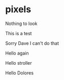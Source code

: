 # pixels

Nothing to look

This is a test

Sorry Dave I can't do that

Hello again

Hello stroller

Hello Dolores

